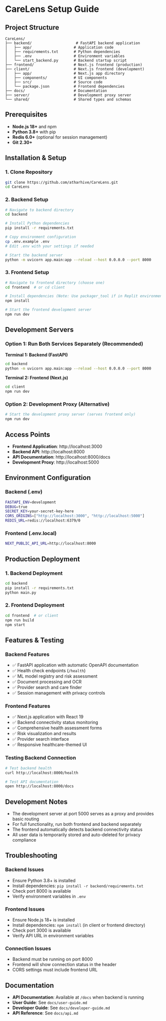 # CareLens Setup Guide

## Project Structure

```
CareLens/
├── backend/                    # FastAPI backend application
│   ├── app/                   # Application code
│   ├── requirements.txt       # Python dependencies
│   ├── .env                   # Environment variables
│   └── start_backend.py       # Backend startup script
├── frontend/                  # Next.js frontend (production)
├── client/                    # Next.js frontend (development)
│   ├── app/                   # Next.js app directory
│   ├── components/            # UI components
│   ├── src/                   # Source code
│   └── package.json           # Frontend dependencies
├── docs/                      # Documentation
├── server/                    # Development proxy server
└── shared/                    # Shared types and schemas
```

## Prerequisites

- **Node.js 18+** and npm
- **Python 3.8+** with pip
- **Redis 6.0+** (optional for session management)
- **Git 2.30+**

## Installation & Setup

### 1. Clone Repository
```bash
git clone https://github.com/atharhive/CareLens.git
cd CareLens
```

### 2. Backend Setup
```bash
# Navigate to backend directory
cd backend

# Install Python dependencies
pip install -r requirements.txt

# Copy environment configuration
cp .env.example .env
# Edit .env with your settings if needed

# Start the backend server
python -m uvicorn app.main:app --reload --host 0.0.0.0 --port 8000
```

### 3. Frontend Setup
```bash
# Navigate to frontend directory (choose one)
cd frontend  # or cd client

# Install dependencies (Note: Use packager_tool if in Replit environment)
npm install

# Start the frontend development server
npm run dev
```

## Development Servers

### Option 1: Run Both Services Separately (Recommended)

**Terminal 1: Backend (FastAPI)**
```bash
cd backend
python -m uvicorn app.main:app --reload --host 0.0.0.0 --port 8000
```

**Terminal 2: Frontend (Next.js)**
```bash
cd client
npm run dev
```

### Option 2: Development Proxy (Alternative)
```bash
# Start the development proxy server (serves frontend only)
npm run dev
```

## Access Points

- **Frontend Application**: http://localhost:3000
- **Backend API**: http://localhost:8000
- **API Documentation**: http://localhost:8000/docs
- **Development Proxy**: http://localhost:5000

## Environment Configuration

### Backend (.env)
```bash
FASTAPI_ENV=development
DEBUG=true
SECRET_KEY=your-secret-key-here
CORS_ORIGINS=["http://localhost:3000", "http://localhost:5000"]
REDIS_URL=redis://localhost:6379/0
```

### Frontend (.env.local)
```bash
NEXT_PUBLIC_API_URL=http://localhost:8000
```

## Production Deployment

### 1. Backend Deployment
```bash
cd backend
pip install -r requirements.txt
python main.py
```

### 2. Frontend Deployment
```bash
cd frontend  # or client
npm run build
npm start
```

## Features & Testing

### Backend Features
- ✅ FastAPI application with automatic OpenAPI documentation
- ✅ Health check endpoints (`/health`)
- ✅ ML model registry and risk assessment
- ✅ Document processing and OCR
- ✅ Provider search and care finder
- ✅ Session management with privacy controls

### Frontend Features  
- ✅ Next.js application with React 19
- ✅ Backend connectivity status monitoring
- ✅ Comprehensive health assessment forms
- ✅ Risk visualization and results
- ✅ Provider search interface
- ✅ Responsive healthcare-themed UI

### Testing Backend Connection
```bash
# Test backend health
curl http://localhost:8000/health

# Test API documentation
open http://localhost:8000/docs
```

## Development Notes

- The development server at port 5000 serves as a proxy and provides basic routing
- For full functionality, run both frontend and backend separately
- The frontend automatically detects backend connectivity status
- All user data is temporarily stored and auto-deleted for privacy compliance

## Troubleshooting

### Backend Issues
- Ensure Python 3.8+ is installed
- Install dependencies: `pip install -r backend/requirements.txt`
- Check port 8000 is available
- Verify environment variables in `.env`

### Frontend Issues  
- Ensure Node.js 18+ is installed
- Install dependencies: `npm install` (in client or frontend directory)
- Check port 3000 is available
- Verify API URL in environment variables

### Connection Issues
- Backend must be running on port 8000
- Frontend will show connection status in the header
- CORS settings must include frontend URL

## Documentation

- **API Documentation**: Available at `/docs` when backend is running
- **User Guide**: See `docs/user-guide.md`
- **Developer Guide**: See `docs/developer-guide.md`
- **API Reference**: See `docs/api.md`